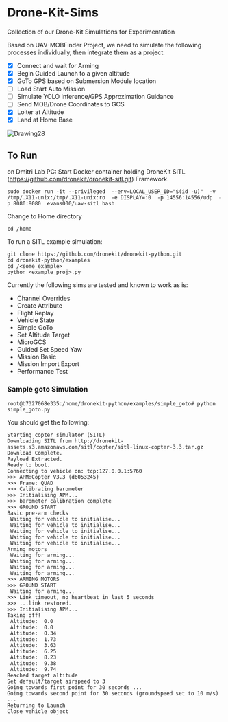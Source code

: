 # Drone-Kit-Sims
Collection of our Drone-Kit Simulations for Experimentation

Based on UAV-MOBFinder Project, we need to simulate the following processes individually, then integrate them as a project:
* [X] Connect and wait for Arming
* [x] Begin Guided Launch to a given altitude
* [x] GoTo GPS based on Submersion Module location
* [ ] Load Start Auto Mission
* [ ] Simulate YOLO Inference/GPS Approximation Guidance
* [ ] Send MOB/Drone Coordinates to GCS
* [x] Loiter at Altitude
* [x] Land at Home Base

![Drawing28](https://github.com/riverdale-soc/Drone-Kit-Sims/assets/68623356/7b2efde7-bd80-4165-b210-0e06a71d729a)


## To Run
on Dmitri Lab PC:
Start Docker container holding DroneKit SITL (https://github.com/dronekit/dronekit-sitl.git) Framework. 

```
sudo docker run -it --privileged  --env=LOCAL_USER_ID="$(id -u)"  -v /tmp/.X11-unix:/tmp/.X11-unix:ro  -e DISPLAY=:0  -p 14556:14556/udp  -p 8080:8080  evans000/uav-sitl bash
```
Change to Home directory
```
cd /home
```
To run a SITL example simulation: 
```
git clone https://github.com/dronekit/dronekit-python.git
cd dronekit-python/examples
cd /<some_example>
python <example_proj>.py
```
Currently the following sims are tested and known to work as is:
* Channel Overrides
* Create Attribute
* Flight Replay
* Vehicle State
* Simple GoTo
* Set Altitude Target
* MicroGCS
* Guided Set Speed Yaw
* Mission Basic
* Mission Import Export
* Performance Test

### Sample goto Simulation
```
root@b7327068e335:/home/dronekit-python/examples/simple_goto# python simple_goto.py
```

You should get the following:
```
Starting copter simulator (SITL)
Downloading SITL from http://dronekit-assets.s3.amazonaws.com/sitl/copter/sitl-linux-copter-3.3.tar.gz
Download Complete.
Payload Extracted.
Ready to boot.
Connecting to vehicle on: tcp:127.0.0.1:5760
>>> APM:Copter V3.3 (d6053245)
>>> Frame: QUAD
>>> Calibrating barometer
>>> Initialising APM...
>>> barometer calibration complete
>>> GROUND START
Basic pre-arm checks
 Waiting for vehicle to initialise...
 Waiting for vehicle to initialise...
 Waiting for vehicle to initialise...
 Waiting for vehicle to initialise...
 Waiting for vehicle to initialise...
Arming motors
 Waiting for arming...
 Waiting for arming...
 Waiting for arming...
 Waiting for arming...
>>> ARMING MOTORS
>>> GROUND START
 Waiting for arming...
>>> Link timeout, no heartbeat in last 5 seconds
>>> ...link restored.
>>> Initialising APM...
Taking off!
 Altitude:  0.0
 Altitude:  0.0
 Altitude:  0.34
 Altitude:  1.73
 Altitude:  3.63
 Altitude:  6.25
 Altitude:  8.23
 Altitude:  9.38
 Altitude:  9.74
Reached target altitude
Set default/target airspeed to 3
Going towards first point for 30 seconds ...
Going towards second point for 30 seconds (groundspeed set to 10 m/s) ...
Returning to Launch
Close vehicle object
```

